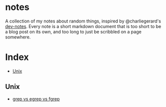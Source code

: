 # notes

A collection of my notes about random things, inspired by @charliegerard's [dev-notes](https://github.com/charliegerard/dev-notes). Every note is a short markdown document that is too short to be a blog post on its own, and too long to just be scribbled on a page somewhere.

# Index

* [Unix](#unix)


## Unix
* [grep vs egrep vs fgrep](unix/grep_egrep_fgrep.md)
